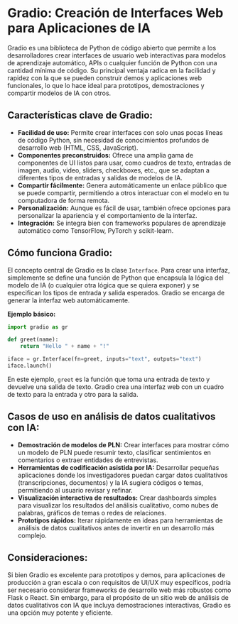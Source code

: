 # Gradio: Creación de Interfaces Web para Aplicaciones de IA

Gradio es una biblioteca de Python de código abierto que permite a los desarrolladores crear interfaces de usuario web interactivas para modelos de aprendizaje automático, APIs o cualquier función de Python con una cantidad mínima de código. Su principal ventaja radica en la facilidad y rapidez con la que se pueden construir demos y aplicaciones web funcionales, lo que lo hace ideal para prototipos, demostraciones y compartir modelos de IA con otros.

## Características clave de Gradio:

*   **Facilidad de uso:** Permite crear interfaces con solo unas pocas líneas de código Python, sin necesidad de conocimientos profundos de desarrollo web (HTML, CSS, JavaScript).
*   **Componentes preconstruidos:** Ofrece una amplia gama de componentes de UI listos para usar, como cuadros de texto, entradas de imagen, audio, video, sliders, checkboxes, etc., que se adaptan a diferentes tipos de entradas y salidas de modelos de IA.
*   **Compartir fácilmente:** Genera automáticamente un enlace público que se puede compartir, permitiendo a otros interactuar con el modelo en tu computadora de forma remota.
*   **Personalización:** Aunque es fácil de usar, también ofrece opciones para personalizar la apariencia y el comportamiento de la interfaz.
*   **Integración:** Se integra bien con frameworks populares de aprendizaje automático como TensorFlow, PyTorch y scikit-learn.

## Cómo funciona Gradio:

El concepto central de Gradio es la clase `Interface`. Para crear una interfaz, simplemente se define una función de Python que encapsula la lógica del modelo de IA (o cualquier otra lógica que se quiera exponer) y se especifican los tipos de entrada y salida esperados. Gradio se encarga de generar la interfaz web automáticamente.

**Ejemplo básico:**

```python
import gradio as gr

def greet(name):
    return "Hello " + name + "!"

iface = gr.Interface(fn=greet, inputs="text", outputs="text")
iface.launch()
```

En este ejemplo, `greet` es la función que toma una entrada de texto y devuelve una salida de texto. Gradio crea una interfaz web con un cuadro de texto para la entrada y otro para la salida.

## Casos de uso en análisis de datos cualitativos con IA:

*   **Demostración de modelos de PLN:** Crear interfaces para mostrar cómo un modelo de PLN puede resumir texto, clasificar sentimientos en comentarios o extraer entidades de entrevistas.
*   **Herramientas de codificación asistida por IA:** Desarrollar pequeñas aplicaciones donde los investigadores puedan cargar datos cualitativos (transcripciones, documentos) y la IA sugiera códigos o temas, permitiendo al usuario revisar y refinar.
*   **Visualización interactiva de resultados:** Crear dashboards simples para visualizar los resultados del análisis cualitativo, como nubes de palabras, gráficos de temas o redes de relaciones.
*   **Prototipos rápidos:** Iterar rápidamente en ideas para herramientas de análisis de datos cualitativos antes de invertir en un desarrollo más complejo.

## Consideraciones:

Si bien Gradio es excelente para prototipos y demos, para aplicaciones de producción a gran escala o con requisitos de UI/UX muy específicos, podría ser necesario considerar frameworks de desarrollo web más robustos como Flask o React. Sin embargo, para el propósito de un sitio web de análisis de datos cualitativos con IA que incluya demostraciones interactivas, Gradio es una opción muy potente y eficiente.

